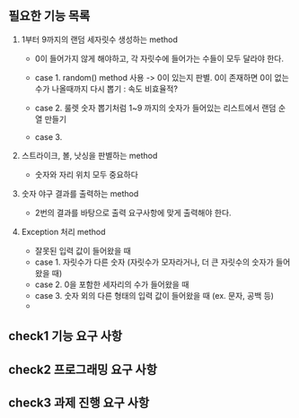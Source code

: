## 필요한 기능 목록
1. 1부터 9까지의 랜덤 세자릿수 생성하는 method
   - 0이 들어가지 않게 해야하고, 각 자릿수에 들어가는 수들이 모두 달라야 한다.
   - case 1. random() method 사용
      -> 0이 있는지 판별. 0이 존재하면 0이 없는 수가 나올때까지 다시 뽑기 : 속도 비효율적?
   - case 2. 룰렛 숫자 뽑기처럼 1~9 까지의 숫자가 들어있는 리스트에서 랜덤 순열 만들기
  
   - case 3.
  
2. 스트라이크, 볼, 낫싱을 판별하는 method
   - 숫자와 자리 위치 모두 중요하다
  
3. 숫자 야구 결과를 출력하는 method
   - 2번의 결과를 바탕으로 출력 요구사항에 맞게 출력해야 한다.
  
4. Exception 처리 method
   - 잘못된 입력 값이 들어왔을 때
   - case 1. 자릿수가 다른 숫자 (자릿수가 모자라거나, 더 큰 자릿수의 숫자가 들어왔을 때)
   - case 2. 0을 포함한 세자리의 수가 들어왔을 때
   - case 3. 숫자 외의 다른 형태의 입력 값이 들어왔을 때 (ex. 문자, 공백 등)
   - 


## check1 기능 요구 사항


## check2 프로그래밍 요구 사항


## check3 과제 진행 요구 사항
